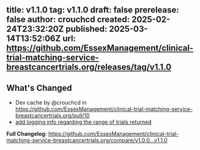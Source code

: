 title:	v1.1.0
tag:	v1.1.0
draft:	false
prerelease:	false
author:	crouchcd
created:	2025-02-24T23:32:20Z
published:	2025-03-14T13:52:06Z
url:	https://github.com/EssexManagement/clinical-trial-matching-service-breastcancertrials.org/releases/tag/v1.1.0
--
## What's Changed
* Dev cache by @crouchcd in https://github.com/EssexManagement/clinical-trial-matching-service-breastcancertrials.org/pull/10
* [add logging info regarding the range of trials returned](https://github.com/EssexManagement/clinical-trial-matching-service-breastcancertrials.org/commit/61d1ebbf183143dfc29e51502db208f425cb602b)


**Full Changelog**: https://github.com/EssexManagement/clinical-trial-matching-service-breastcancertrials.org/compare/v1.0.0...v1.1.0
